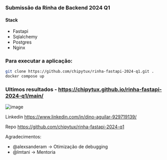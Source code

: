 ### Submissão da Rinha de Backend 2024 Q1

#### Stack
- Fastapi
- Sqlalchemy
- Postgres
- Nginx


### Para executar a aplicação:
```sh
git clone https://github.com/chipytux/rinha-fastapi-2024-q1.git .
docker compose up
```


### Ultimos resultados - https://chipytux.github.io/rinha-fastapi-2024-q1/main/
![image](https://github.com/chipytux/rinha-fastapi-2024-q1/assets/5840330/402f683d-03b9-414f-b4fa-516642a41f36)


Linkedin
https://www.linkedin.com/in/dino-aguilar-929719139/


Repo
https://github.com/chipytux/rinha-fastapi-2024-q1


Agradecimentos:
- @alexsanderam -> Otimização de debugging
- @lmtani -> Mentoria
